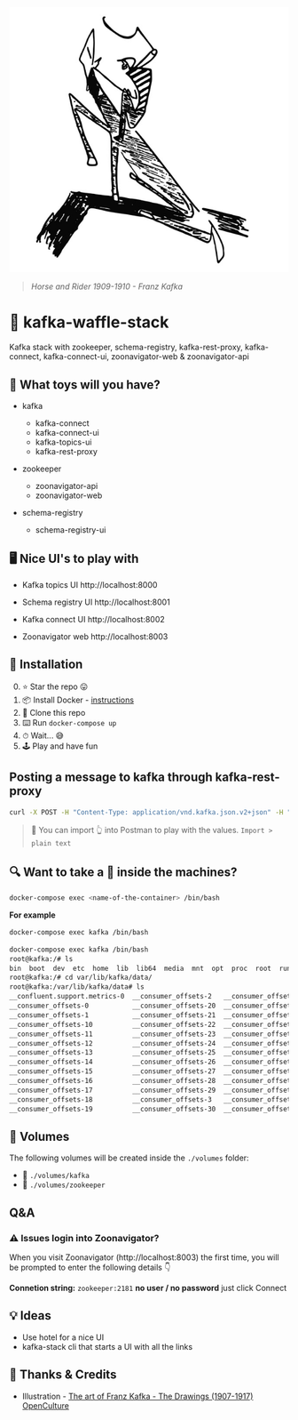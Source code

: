 ![media/Horse-and-Rider-1909-1910-.jpg](media/Horse-and-Rider-1909-1910-.jpg)
> *Horse and Rider 1909-1910 - Franz Kafka*

# 🥞 kafka-waffle-stack
Kafka stack with zookeeper, schema-registry, kafka-rest-proxy, kafka-connect, kafka-connect-ui, zoonavigator-web &amp; zoonavigator-api


## 🚂 What toys will you have?

- kafka
  * kafka-connect
  * kafka-connect-ui
  * kafka-topics-ui
  * kafka-rest-proxy

- zookeeper
  * zoonavigator-api
  * zoonavigator-web

- schema-registry
  * schema-registry-ui

## 🖥 Nice UI's to play with

- Kafka topics UI
http://localhost:8000

- Schema registry UI
http://localhost:8001

- Kafka connect UI
http://localhost:8002

- Zoonavigator web
http://localhost:8003


## 🔧 Installation

0. ⭐️ Star the repo 😛
1. 📦 Install Docker - [instructions](https://docs.docker.com/install)
2. 🐑 Clone this repo
3. ⌨️ Run `docker-compose up`
4. ⏱ Wait... 😅
5. 🕹 Play and have fun

## Posting a message to kafka through kafka-rest-proxy

```sh
curl -X POST -H "Content-Type: application/vnd.kafka.json.v2+json" -H "Accept: application/vnd.kafka.v2+json" --data '{"records":[{"value":{"foo":"bar"}}]}' "http://localhost:8082/topics/jsontest"
```

> 📝 You can import 👆 into Postman to play with the values. `Import > plain text`


## 🔍 Want to take a 👀 inside the machines?

```sh
docker-compose exec <name-of-the-container> /bin/bash
```

**For example**

```sh
docker-compose exec kafka /bin/bash
```

```sh
docker-compose exec kafka /bin/bash
root@kafka:/# ls
bin  boot  dev	etc  home  lib	lib64  media  mnt  opt	proc  root  run  sbin  srv  sys  tmp  usr  var
root@kafka:/# cd var/lib/kafka/data/
root@kafka:/var/lib/kafka/data# ls
__confluent.support.metrics-0  __consumer_offsets-2   __consumer_offsets-31  __consumer_offsets-43  cleaner-offset-checkpoint  docker-connect-offsets-19  docker-connect-offsets-9
__consumer_offsets-0	       __consumer_offsets-20  __consumer_offsets-32  __consumer_offsets-44  docker-connect-configs-0   docker-connect-offsets-2   docker-connect-status-0
__consumer_offsets-1	       __consumer_offsets-21  __consumer_offsets-33  __consumer_offsets-45  docker-connect-offsets-0   docker-connect-offsets-20  docker-connect-status-1
__consumer_offsets-10	       __consumer_offsets-22  __consumer_offsets-34  __consumer_offsets-46  docker-connect-offsets-1   docker-connect-offsets-21  docker-connect-status-2
__consumer_offsets-11	       __consumer_offsets-23  __consumer_offsets-35  __consumer_offsets-47  docker-connect-offsets-10  docker-connect-offsets-22  docker-connect-status-3
__consumer_offsets-12	       __consumer_offsets-24  __consumer_offsets-36  __consumer_offsets-48  docker-connect-offsets-11  docker-connect-offsets-23  docker-connect-status-4
__consumer_offsets-13	       __consumer_offsets-25  __consumer_offsets-37  __consumer_offsets-49  docker-connect-offsets-12  docker-connect-offsets-24  log-start-offset-checkpoint
__consumer_offsets-14	       __consumer_offsets-26  __consumer_offsets-38  __consumer_offsets-5   docker-connect-offsets-13  docker-connect-offsets-3   meta.properties
__consumer_offsets-15	       __consumer_offsets-27  __consumer_offsets-39  __consumer_offsets-6   docker-connect-offsets-14  docker-connect-offsets-4   recovery-point-offset-checkpoint
__consumer_offsets-16	       __consumer_offsets-28  __consumer_offsets-4   __consumer_offsets-7   docker-connect-offsets-15  docker-connect-offsets-5   replication-offset-checkpoint
__consumer_offsets-17	       __consumer_offsets-29  __consumer_offsets-40  __consumer_offsets-8   docker-connect-offsets-16  docker-connect-offsets-6
__consumer_offsets-18	       __consumer_offsets-3   __consumer_offsets-41  __consumer_offsets-9   docker-connect-offsets-17  docker-connect-offsets-7
__consumer_offsets-19	       __consumer_offsets-30  __consumer_offsets-42  _schemas-0		    docker-connect-offsets-18  docker-connect-offsets-8
```

## 💾  Volumes

The following volumes will be created inside the `./volumes` folder:

 - 📁 `./volumes/kafka`
 - 📁 `./volumes/zookeeper`


## Q&A
### ⚠️ Issues login into Zoonavigator?

When you visit Zoonavigator (http://localhost:8003) the first time, you will be prompted to enter the following details 👇

**Connetion string:** `zookeeper:2181`
**no user / no password** just click Connect


## 💡 Ideas

- Use hotel for a nice UI
- kafka-stack cli that starts a UI with all the links


## 🙏 Thanks & Credits

- Illustration - [The art of Franz Kafka - The Drawings (1907-1917) OpenCulture](http://www.openculture.com/2014/02/the-art-of-franz-kafka-drawings-from-1907-1917.html)
